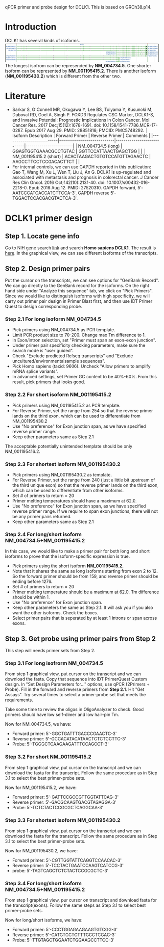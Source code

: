 qPCR primer and probe design for DCLK1.
This is based on GRCh38.p14.
# Introduction

DCLK1 has several kinds of isoforms.
![alt text](image.png)
The longest isofrom can be represended by **NM_004734.5**. One shorter isoform can be represented by **NM_001195415.2**. There is another isoform (**NM_001195430.2**) which is different from the other two.
# Literature
- Sarkar S, O'Connell MR, Okugawa Y, Lee BS, Toiyama Y, Kusunoki M, Daboval RD, Goel A, Singh P. FOXD3 Regulates CSC Marker, DCLK1-S, and Invasive Potential: Prognostic Implications in Colon Cancer. Mol Cancer Res. 2017 Dec;15(12):1678-1691. doi: 10.1158/1541-7786.MCR-17-0287. Epub 2017 Aug 29. PMID: 28851816; PMCID: PMC5748292.
| Isoform Description      | Forward Primer            | Reverse Primer            | Comments              |
|--------------------------|----------------------------|----------------------------|------------------------|
| NM_004734.5 (long)    | GGAGTGGTGAAACGCCTGTAC   |  GGTTCCATTAACTGAGCTGG |     |
| NM_001195415.2 (short) | ACACTAAGACTGTGTCCATGTTAGAACTC    | AAGCCTTCCTCCGACACTTCT   |      |
- For internal controls, we can use GAPDH reported in this publication: Gao T, Wang M, Xu L, Wen T, Liu J, An G. DCLK1 is up-regulated and associated with metastasis and prognosis in colorectal cancer. J Cancer Res Clin Oncol. 2016 Oct;142(10):2131-40. doi: 10.1007/s00432-016-2218-0. Epub 2016 Aug 12. PMID: 27520310. 
GAPDH forward, 5′-AATCCCATCACCATCTTCCA-3′, GAPDH reverse 5′-TGGACTCCACGACGTACTCA-3′.

# DCLK1 primer design
## Step 1. Locate gene info
Go to NIH gene search [link](https://www.ncbi.nlm.nih.gov/gene) and search **Homo sapiens DCLK1**. The result is [here](https://www.ncbi.nlm.nih.gov/gene/9201). In the graphical view, we can see different isoforms of the transcripts. 
## Step 2. Design primer pairs
Put the cursor on the transcripts, we can see options for "GenBank Record". We can go directly to the GenBank record for the isoforms. On the right hand side under "Analyze this sequence" tab, we click on "Pick Primers". Since we would like to distinguish isoforms with high specificity, we will carry out primer pair design in Primer Blast first, and then use IDT Primer Quest to design corresponding probe.
### Step 2.1 For long isoform NM_004734.5
- Pick primers using NM_004734.5 as PCR template. 
- Limit PCR product size to 70-200. Change max Tm difference to 1. 
- In Exon/intron selection, set "Primer must span an exon-exon junction". 
- Under primer pair specificity checking parameters, make sure the search mode is "user guided". 
- Check "Exclude predicted Refseq transcripts" and "Exclude uncultured/environmentalsample sequences". 
- Pick Homo sapiens (taxid: 9606). Uncheck "Allow primers to amplify mRNA splice variants".
- In advanced settings, set Primer GC content to be 40%-60%.
From this result, pick primers that looks good. 
### Step 2.2 For short isoform NM_001195415.2
- Pick primers using NM_001195415.2 as PCR template.
- For Reverse Primer, set the range from 254 so that the reverse primer lands on the third exon, which can be used to differentiate from NM_001195430.2
- Use "No preference" for Exon junction span, as we have specified reverse primer range.
- Keep other parameters same as Step 2.1

The acceptable potentially unintended template should be only NM_001195416.2.
### Step 2.3 For shortest isoform NM_001195430.2
- Pick primers using NM_001195430.2 as template. 
- For Reverse Primer, set the range from 240 (just a little bit upstream of the third unique exon) so that the reverse primer lands on the third exon, which can be used to differentiate from other isoforms. 
- Set # of primers to return = 20
- Primer melting temperatures should have a maximum at 62.0.
- Use "No preference" for Exon junction span, as we have specified reverse primer range. If we require to span exon junctions, there will not be any primer pairs returned.
- Keep other parameters same as Step 2.1
### Step 2.4 For long/short isoform NM_004734.5+NM_001195415.2
In this case, we would like to make a primer pair for both long and short isoforms to prove that the isoform-specific expression is true.
- Pick primers using the short isoform **NM_001195415.2**. 
- Note that it shares the same as long isoforms starting from exon 2 to 12. So the forward primer should be from 159, and reverse primer should be ending before 1276.
- Set # of primers to return = 20
- Primer melting temperature should be a maximum at 62.0. Tm difference should be within 1.
- Use "No preference" for Exon junction span.
- Keep other parameters the same as Step 2.1. It will ask you if you also want the other isoforms. Check the boxes.
- Select primer pairs that is seperated by at least 1 introns or span across exons.
## Step 3. Get probe using primer pairs from Step 2
This step will needs primer sets from Step 2.
### Step 3.1 For long isofrorm NM_004734.5
From step 1 graphical view, put cursor on the transcript and we can download the fasta. Copy that sequence into IDT PrimerQuest Custom design. In "Set Design Parameters for..." options, use qPCR (2Primers + Probe). Fill in the forward and reverse primers from **Step 2.1**. Hit "Get Assays". Try several times to select a primer-probe set that meets the requirements.

Take some time to review the oligos in OligoAnalyzer to check. Good primers should have low self-dimer and low hair-pin Tm.

Now for NM_004734.5, we have:
- Forward primer: 5'-GGCTGATTTGACCCGAACTC-3'
- Reverse primer: 5'-GCCACATACATAACTCTCTCCTTC-3'
- Probe: 5'-TGGGCTCAAGAAGATTTCCAGCCT-3'
  
### Step 3.2 For short NM_001195415.2
From step 1 graphical view, put cursor on the transcript and we can download the fasta for the transcript. Follow the same procedure as in Step 3.1 to select the best primer-probe sets.

Now for NM_001195415.2, we have:
- Forward primer: 5'-GATTCCGCCGTTGGTATTCAG-3'
- Reverse primer: 5'-GACGCAAGTGACGTAGAGGA-3'
- Probe: 5'-TCTCTACTCCGCGCTCAGGCAA-3'

### Step 3.3 For shortest isoform NM_001195430.2
From step 1 graphical view, put cursor on the transcript and we can download the fasta for the transcript. Follow the same procedure as in Step 3.1 to select the best primer-probe sets.

Now for NM_001195430.2, we have:
- Forward primer: 5'-CGTTGGTATTCAGGTCCAACAC-3'
- Reverse primer: 5'-TCCTACTGAATCCAAGTCATCCG-3'
- probe: 5'-TAGTCAGCTCTCTACTCCGCGCTC-3'

### Step 3.4 For long/short isoform NM_004734.5+NM_001195415.2
From step 1 graphical view, pur cursor on transcript and download fasta for the transcript(exons). Follow the same steps as Step 3.1 to select best primer-probe sets.

Now for long/short isoforms, we have:
- Forward primer: 5'-CCCTGGAGAAGAAGTGTCGG-3'
- Reverse primer: 5'-CATGTGCTCTTTGCCTCGAC-3'
- Probe: 5'-TTGTAGCTGGAATCTGGAAGCCTTCC-3'